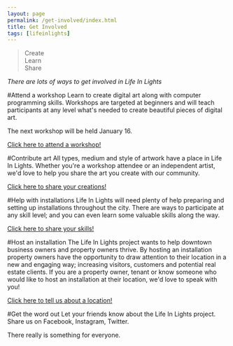 ```yaml
---
layout: page
permalink: /get-involved/index.html
title: Get Involved
tags: [lifeinlights]
---
```

>Create<br>
>Learn<br>
>Share

*There are lots of ways to get involved in Life In Lights*

#Attend a workshop
Learn to create digital art along with computer programming skills. Workshops are targeted at beginners and will teach participants at any level what's needed to create beautiful pieces of digital art. 

The next workshop will be held January 16.

[Click here to attend a workshop!](http://goo.gl/forms/xwE4O0bguo)

#Contribute art
All types, medium and style of artwork have a place in Life In Lights. Whether you're a workshop attendee or an independent artist, we'd love to help you share the art you create with our community. 

[Click here to share your creations!](http://goo.gl/forms/Xyl6UHaQD5)

#Help with installations
Life In Lights will need plenty of help preparing and setting up installations throughout the city. There are ways to participate at any skill level; and you can even learn some valuable skills along the way.

[Click here to share your skills!](http://goo.gl/forms/Xyl6UHaQD5)

#Host an installation
The Life In Lights project wants to help downtown business owners and property owners thrive. By hosting an installation property owners have the opportunity to draw attention to their location in a new and engaging way; increasing visitors, customers and potential real estate clients. If you are a property owner, tenant or know someone who would like to host an installation at their location, we'd love to speak with you!

[Click here to tell us about a location!](http://goo.gl/forms/Xyl6UHaQD5)

#Get the word out
Let your friends know about the Life In Lights project. Share us on Facebook, Instagram, Twitter.

There really is something for everyone.
